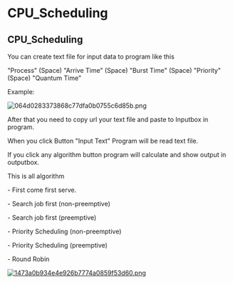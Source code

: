 # CPU_Scheduling
<h2>CPU_Scheduling</h2>
    <p>You can create text file for input data to program like this</p>
<p>"Process" (Space) "Arrive Time" (Space) "Burst Time" (Space) "Priority" (Space) "Quantum Time"</p>
<p>Example:</p>
<p><img src="https://www.img.in.th/images/064d0283373868c77dfa0b0755c6d85b.png" alt="064d0283373868c77dfa0b0755c6d85b.png" border="0" /></p>
    <p>After that you need to copy url your text file and paste to Inputbox in program.</p>
    <p>When you click Button "Input Text" Program will be read text file.</p>
    <p>If you click any algorithm button program will calculate and show output in outputbox.</p>
    <p>This is all algorithm</p>
    <p>- First come first serve.</p>
    <p>- Search job first (non-preemptive)</p>
    <p>- Search job first (preemptive)</p>
    <p>- Priority Scheduling (non-preemptive)</p>
    <p>- Priority Scheduling (preemptive)</p>
    <p>- Round Robin</p>
    <a href="https://www.img.in.th/image/uhocj2"><img src="https://www.img.in.th/images/1473a0b934e4e926b7774a0859f53d60.png" alt="1473a0b934e4e926b7774a0859f53d60.png" border="0" /></a>
